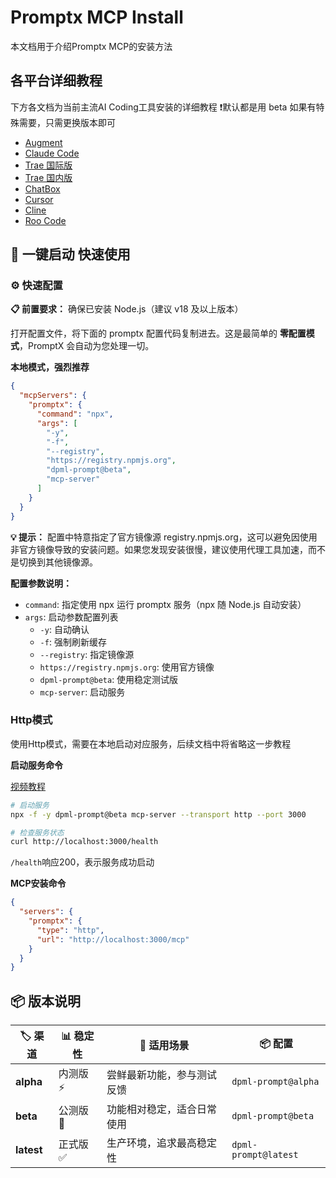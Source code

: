 # Promptx MCP Install

本文档用于介绍Promptx MCP的安装方法



## 各平台详细教程

下方各文档为当前主流AI Coding工具安装的详细教程
❗默认都是用 beta 如果有特殊需要，只需更换版本即可

- [Augment](./Augment/promptx-augment.md)
- [Claude Code](./Claude%20Code/promptx-claude-code.md)
- [Trae 国际版](./Trae国际版/promptx-trae.md)
- [Trae 国内版](./Trae国内版/promptx-trae-cn.md)
- [ChatBox](./ChatBox/prompt-chatbox.md)
- [Cursor](./Cursor/promptx-cursor.md)
- [Cline](./Cline/promptx-cline.md)
- [Roo Code](./Roo%20Code/promptx-roo-code.md)



## 🚀 一键启动 快速使用

### ⚙️ 快速配置

**📋 前置要求：** 确保已安装 Node.js（建议 v18 及以上版本）

打开配置文件，将下面的 promptx 配置代码复制进去。这是最简单的 **零配置模式**，PromptX 会自动为您处理一切。

**本地模式，强烈推荐**

```json
{
  "mcpServers": {
    "promptx": {
      "command": "npx",
      "args": [
        "-y",
        "-f",
        "--registry",
        "https://registry.npmjs.org",
        "dpml-prompt@beta",
        "mcp-server"
      ]
    }
  }
}
```

**💡 提示：** 配置中特意指定了官方镜像源 registry.npmjs.org，这可以避免因使用非官方镜像导致的安装问题。如果您发现安装很慢，建议使用代理工具加速，而不是切换到其他镜像源。

**配置参数说明：**
- `command`: 指定使用 npx 运行 promptx 服务（npx 随 Node.js 自动安装）
- `args`: 启动参数配置列表
  - `-y`: 自动确认
  - `-f`: 强制刷新缓存
  - `--registry`: 指定镜像源
  - `https://registry.npmjs.org`: 使用官方镜像
  - `dpml-prompt@beta`: 使用稳定测试版
  - `mcp-server`: 启动服务

### Http模式

使用Http模式，需要在本地启动对应服务，后续文档中将省略这一步教程

**启动服务命令**

[视频教程](https://github.com/user-attachments/assets/24b0e288-bb44-4c41-9ade-a55f21aa140c)

```bash
# 启动服务
npx -f -y dpml-prompt@beta mcp-server --transport http --port 3000

# 检查服务状态
curl http://localhost:3000/health
```

`/health`响应200，表示服务成功启动

**MCP安装命令**

```json
{
  "servers": {
    "promptx": {
      "type": "http",
      "url": "http://localhost:3000/mcp"
    }
  }
}
```

## 📦 版本说明

| 🏷️ **渠道** | 📊 **稳定性** | 🎯 **适用场景** | 📦 **配置** |
|---------|---------|------------|---------|
| **alpha** | 内测版 ⚡ | 尝鲜最新功能，参与测试反馈 | `dpml-prompt@alpha` |
| **beta** | 公测版 🧪 | 功能相对稳定，适合日常使用 | `dpml-prompt@beta` |
| **latest** | 正式版 ✅ | 生产环境，追求最高稳定性 | `dpml-prompt@latest` |
